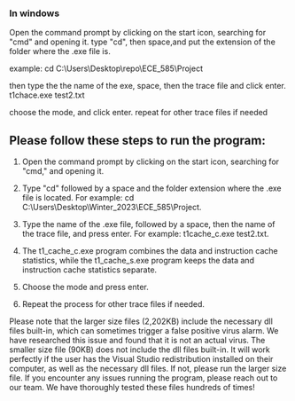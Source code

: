 ### In windows 
Open the command prompt by clicking on the start icon, searching for "cmd" and opening it. 
type "cd", then space,and put the extension of the folder where the .exe file is. 

example: 
cd C:\Users\Desktop\repo\ECE_585\Project

then type the the name of the exe, space, then the trace file and click enter. 
t1chace.exe test2.txt

choose the mode, and click enter. 
repeat for other trace files if needed


## Please follow these steps to run the program:

1.	Open the command prompt by clicking on the start icon, searching for "cmd," and opening it.

2.	Type "cd" followed by a space and the folder extension where the .exe file is located. For example: 
	cd C:\Users\Desktop\Winter_2023\ECE_585\Project.

3.	Type the name of the .exe file, followed by a space, then the name of the trace file, and press enter. For example:
	t1cache_c.exe test2.txt.

4.	The t1_cache_c.exe program combines the data and instruction cache statistics, while the t1_cache_s.exe program keeps the data 			and instruction cache statistics separate.

5.	Choose the mode and press enter.

6.	Repeat the process for other trace files if needed.

Please note that the larger size files (2,202KB) include the necessary dll files built-in, which can sometimes trigger a false positive virus alarm. We have researched this issue and found that it is not an actual virus. The smaller size file (90KB) does not include the dll files built-in. It will work perfectly if the user has the Visual Studio redistribution installed on their computer, as well as the necessary dll files. If not, please run the larger size file. If you encounter any issues running the program, please reach out to our team. We have thoroughly tested these files hundreds of times!
